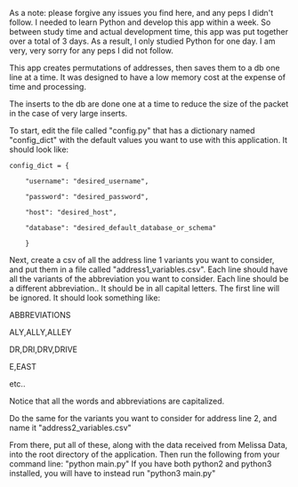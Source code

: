 As a note: please forgive any issues you find here, and any peps I didn't follow. I needed to learn Python and develop this app within a week. So between study time and actual development time, this app was put together over a total of 3 days. As a result, I only studied Python for one day. I am very, very sorry for any peps I did not follow.

This app creates permutations of addresses, then saves them to a db one line at a time. It was designed to have a low memory cost at the expense of time and processing.

The inserts to the db are done one at a time to reduce the size of the packet in the case of very large inserts.

To start, edit the file called "config.py" that has a dictionary named "config_dict" with the default values you want to use with this application. It should look like:

    config_dict = {
    
        "username": "desired_username",
        
        "password": "desired_password",
        
        "host": "desired_host",
        
        "database": "desired_default_database_or_schema"
        
        }
Next, create a csv of all the address line 1 variants you want to consider, and put them in a file called "address1_variables.csv". Each line should have all the variants of the abbreviation you want to consider. Each line should be a different abbreviation.. It should be in all capital letters. The first line will be ignored. It should look something like:

ABBREVIATIONS

ALY,ALLY,ALLEY

DR,DRI,DRV,DRIVE

E,EAST

etc..

Notice that all the words and abbreviations are capitalized.

Do the same for the variants you want to consider for address line 2, and name it "address2_variables.csv"

From there, put all of these, along with the data received from Melissa Data, into the root directory of the application. Then run the following from your command line: "python main.py" If you have both python2 and python3 installed, you will have to instead run "python3 main.py"
